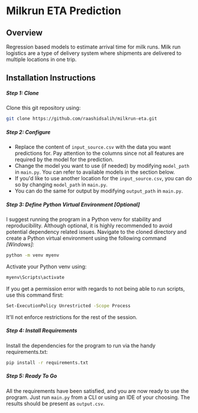 ﻿# Milkrun ETA Prediction
## Overview
Regression based models to estimate arrival time for milk runs. Milk run logistics are a type of delivery system where shipments are delivered to multiple locations in one trip.

## Installation Instructions
##### Step 1: Clone
Clone this git repository using:
```bash
git clone https://github.com/raashidsalih/milkrun-eta.git
```

##### Step 2: Configure
- Replace the content of ```input_source.csv``` with the data you want predictions for. Pay attention to the columns since not all features are required by the model for the prediction.
- Change the model you want to use (if needed) by modifying ```model_path``` in ```main.py```. You can refer to available models in the section below.
- If you'd like to use another location for the ```input_source.csv```, you can do so by changing ```model_path``` in ```main.py```.
- You can do the same for output by modifying ```output_path``` in ```main.py```.

##### Step 3: Define Python Virtual Environment [Optional]
I suggest running the program in a Python venv for stability and reproducibility. Although optional, it is highly recommended to avoid potential dependency related issues. Navigate to the cloned directory and create a Python virtual environment using the following command *[Windows]:*
```bash
python -m venv myenv
```
Activate your Python venv using:
```bash
myenv\Scripts\activate
```
If you get a permission error with regards to not being able to run scripts, use this command first:
```bash
Set-ExecutionPolicy Unrestricted -Scope Process
```
It'll not enforce restrictions for the rest of the session.

##### Step 4: Install Requirements
Install the dependencies for the program to run via the handy requirements.txt:
```bash
pip install -r requirements.txt
```

##### Step 5: Ready To Go
All the requirements have been satisfied, and you are now ready to use the program. Just run ```main.py``` from a CLI or using an IDE of your choosing. The results should be present as ```output.csv```.


